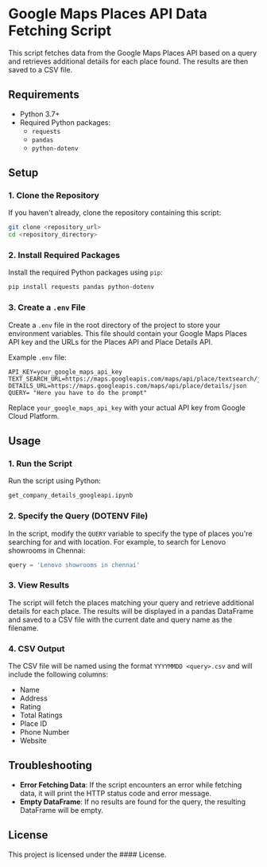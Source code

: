 
# Google Maps Places API Data Fetching Script

This script fetches data from the Google Maps Places API based on a query and retrieves additional details for each place found. The results are then saved to a CSV file.

## Requirements

- Python 3.7+
- Required Python packages:
  - `requests`
  - `pandas`
  - `python-dotenv`

## Setup

### 1. Clone the Repository

If you haven't already, clone the repository containing this script:

```bash
git clone <repository_url>
cd <repository_directory>
```

### 2. Install Required Packages

Install the required Python packages using `pip`:

```bash
pip install requests pandas python-dotenv
```

### 3. Create a `.env` File

Create a `.env` file in the root directory of the project to store your environment variables. This file should contain your Google Maps Places API key and the URLs for the Places API and Place Details API.

Example `.env` file:

```env
API_KEY=your_google_maps_api_key
TEXT_SEARCH_URL=https://maps.googleapis.com/maps/api/place/textsearch/json
DETAILS_URL=https://maps.googleapis.com/maps/api/place/details/json
QUERY= "Here you have to do the prompt"
```

Replace `your_google_maps_api_key` with your actual API key from Google Cloud Platform.

## Usage

### 1. Run the Script

Run the script using Python:

```bash
get_company_details_googleapi.ipynb
```

### 2. Specify the Query (DOTENV File)

In the script, modify the `QUERY` variable to specify the type of places you're searching for and with location. For example, to search for Lenovo showrooms in Chennai:

```python
query = 'Lenovo showrooms in chennai'
```

### 3. View Results

The script will fetch the places matching your query and retrieve additional details for each place. The results will be displayed in a pandas DataFrame and saved to a CSV file with the current date and query name as the filename.

### 4. CSV Output

The CSV file will be named using the format `YYYYMMDD <query>.csv` and will include the following columns:
- Name
- Address
- Rating
- Total Ratings
- Place ID
- Phone Number
- Website

## Troubleshooting

- **Error Fetching Data**: If the script encounters an error while fetching data, it will print the HTTP status code and error message.
- **Empty DataFrame**: If no results are found for the query, the resulting DataFrame will be empty.

## License

This project is licensed under the #### License.